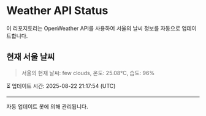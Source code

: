 
# Weather API Status

이 리포지토리는 OpenWeather API를 사용하여 서울의 날씨 정보를 자동으로 업데이트합니다.

## 현재 서울 날씨
> 서울의 현재 날씨: few clouds, 온도: 25.08°C, 습도: 96%

⏳ 업데이트 시간: 2025-08-22 21:17:54 (UTC)

---
자동 업데이트 봇에 의해 관리됩니다.
